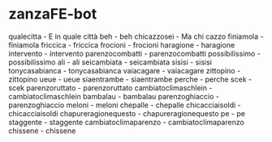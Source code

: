 # zanzaFE-bot

qualecitta - E in quale città
beh - beh
chicazzosei - Ma chi cazzo
finiamola - finiamola
friccica - friccica
frocioni - frocioni
haragione - haragione
intervento - intervento
parenzocombatti - parenzocombatti
possibilissimo - possibilissimo
ali - ali
seicambiata - seicambiata
sisisi - sisisi
tonycasabianca - tonycasabianca
vaiacagare - vaiacagare
zittopino - zittopino
ueue - ueue
siaentrambe - siaentrambe
perche - perche
scek - scek
parenzoruttato - parenzoruttato
cambiatoclimaschlein - cambiatoclimaschlein
bambalau - bambalau
parenzoghiaccio - parenzoghiaccio
meloni - meloni
chepalle - chepalle
chicacciaisoldi - chicacciaisoldi
chapureragionequesto - chapureragionequesto
pe - pe
staggente - staggente
cambiatoclimaparenzo - cambiatoclimaparenzo
chissene - chissene
